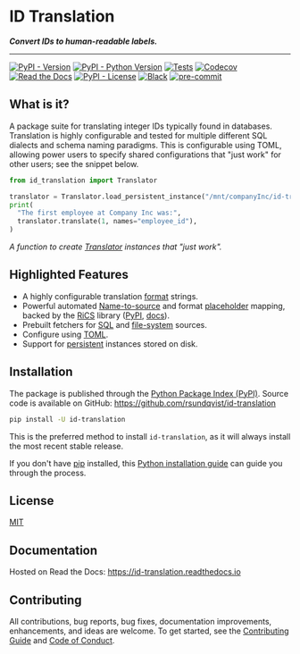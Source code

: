 # ID Translation
**_Convert IDs to human-readable labels._**

-----------------

[![PyPI - Version](https://img.shields.io/pypi/v/id-translation.svg)](https://pypi.python.org/pypi/id-translation)
[![PyPI - Python Version](https://img.shields.io/pypi/pyversions/id-translation.svg)](https://pypi.python.org/pypi/id-translation)
[![Tests](https://github.com/rsundqvist/id-translation/workflows/tests/badge.svg)](https://github.com/rsundqvist/id-translation/actions?workflow=tests)
[![Codecov](https://codecov.io/gh/rsundqvist/id-translation/branch/main/graph/badge.svg)](https://codecov.io/gh/rsundqvist/id-translation)
[![Read the Docs](https://readthedocs.org/projects/id-translation/badge/)](https://id-translation.readthedocs.io/)
[![PyPI - License](https://img.shields.io/pypi/l/id-translation.svg)](https://pypi.python.org/pypi/id-translation)
[![Black](https://img.shields.io/badge/code%20style-black-000000.svg)](https://github.com/psf/black)
[![pre-commit](https://img.shields.io/badge/pre--commit-enabled-brightgreen?logo=pre-commit&logoColor=white)](https://github.com/pre-commit/pre-commit)

## What is it?
A package suite for translating integer IDs typically found in databases. Translation is highly configurable and tested
for multiple different SQL dialects and schema naming paradigms. This is configurable using TOML, allowing power users
to specify shared configurations that "just work" for other users; see the snippet below.

```python
from id_translation import Translator

translator = Translator.load_persistent_instance("/mnt/companyInc/id-translation/config.toml")
print(
  "The first employee at Company Inc was:", 
  translator.translate(1, names="employee_id"),
)
```
_A function to create [Translator][translate] instances that "just work"._

## Highlighted Features
- A highly configurable translation [format] strings.
- Powerful automated [Name-to-source][n2s-mapping] and format [placeholder][pm-mapping] mapping, backed by the 
  [RiCS](https://github.com/rsundqvist/rics/) library ([PyPI](https://pypi.org/project/rics/), [docs](https://rics.readthedocs.io/)).
- Prebuilt fetchers for [SQL][sql-fetcher] and [file-system][pandas-fetcher] sources.
- Configure using [TOML][translator-config].
- Support for [persistent] instances stored on disk.

[translate]: https://id-translation.readthedocs.io/en/latest/_autosummary/id_translation.html#id_translation.Translator.translate
[format]: https://id-translation.readthedocs.io/en/latest/_autosummary/id_translation.offline.html#id_translation.offline.Format
[n2s-mapping]: https://id-translation.readthedocs.io/en/latest/documentation/translation-primer.html#name-to-source-mapping
[pm-mapping]: https://id-translation.readthedocs.io/en/latest/documentation/translation-primer.html#placeholder-mapping
[persistent]: https://id-translation.readthedocs.io/en/latest/_autosummary/id_translation.html#id_translation.Translator.load_persistent_instance
[sql-fetcher]: https://id-translation.readthedocs.io/en/latest/_autosummary/id_translation.fetching.html#id_translation.fetching.SqlFetcher
[pandas-fetcher]: https://id-translation.readthedocs.io/en/latest/_autosummary/id_translation.fetching.html#id_translation.fetching.PandasFetcher
[translator-config]: https://id-translation.readthedocs.io/en/latest/documentation/translator-config.html


## Installation
The package is published through the [Python Package Index (PyPI)]. Source code
is available on GitHub: https://github.com/rsundqvist/id-translation

```sh
pip install -U id-translation
```

This is the preferred method to install ``id-translation``, as it will always install the
most recent stable release.

If you don't have [pip] installed, this [Python installation guide] can guide
you through the process.

## License
[MIT](LICENSE.md)

## Documentation
Hosted on Read the Docs: https://id-translation.readthedocs.io

## Contributing

All contributions, bug reports, bug fixes, documentation improvements, enhancements, and ideas are welcome. To get 
started, see the [Contributing Guide](CONTRIBUTING.md) and [Code of Conduct](CODE_OF_CONDUCT.md).

[Python Package Index (PyPI)]: https://pypi.org/project/id-translation
[pip]: https://pip.pypa.io
[Python installation guide]: http://docs.python-guide.org/en/latest/starting/installation/

